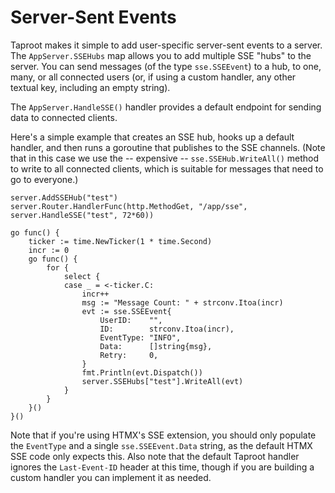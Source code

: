 # Server-Sent Events

Taproot makes it simple to add user-specific server-sent events to a server. The `AppServer.SSEHubs` map allows 
you to add multiple SSE "hubs" to the server. You can send messages (of the type `sse.SSEEvent`) to a hub, to one, many, 
or all connected users (or, if using a custom handler, any other textual key, including an empty string).

The `AppServer.HandleSSE()` handler provides a default endpoint for sending data to connected clients.

Here's a simple example that creates an SSE hub, hooks up a default handler, and then runs a goroutine that publishes to 
the SSE channels. (Note that in this case we use the -- expensive -- `sse.SSEHub.WriteAll()` method to write to all 
connected clients, which is suitable for messages that need to go to everyone.)

~~~
server.AddSSEHub("test")
server.Router.HandlerFunc(http.MethodGet, "/app/sse", server.HandleSSE("test", 72*60))

go func() {
    ticker := time.NewTicker(1 * time.Second)
    incr := 0
    go func() {
        for {
            select {
            case _ = <-ticker.C:
                incr++
                msg := "Message Count: " + strconv.Itoa(incr)
                evt := sse.SSEEvent{
                    UserID:    "",
                    ID:        strconv.Itoa(incr),
                    EventType: "INFO",
                    Data:      []string{msg},
                    Retry:     0,
                }
                fmt.Println(evt.Dispatch())
                server.SSEHubs["test"].WriteAll(evt)
            }
        }
    }()
}()
~~~

Note that if you're using HTMX's SSE extension, you should only populate the `EventType` and a single `sse.SSEEvent.Data` 
string, as the  default HTMX SSE code only expects this. Also note that the default Taproot handler ignores the 
`Last-Event-ID` header at this time, though if you are building a custom handler you can implement it as needed.